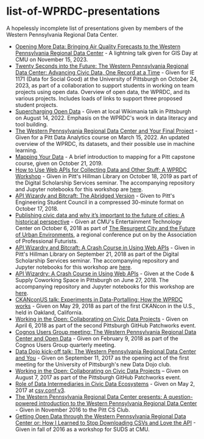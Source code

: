 # list-of-WPRDC-presentations
A hopelessly incomplete list of presentations given by members of the Western Pennsylvania Regional Data Center.

* [Opening More Data: Bringing Air Quality Forecasts to the Western Pennsylvania Regional Data Center](https://docs.google.com/presentation/d/1R51WMQbdoHeuDwWoWnnQXzblEJwvVagwqs5PC9ovgxo/) - A lightning talk given for GIS Day at CMU on November 15, 2023.
* [Twenty Seconds into the Future: The Western Pennsylvania Regional Data Center: Advancing Civic Data, One Record at a Time](https://docs.google.com/presentation/d/1na-miSc6WHt6rFaalPAusl0wJfVeJ0nyg1UoWbsBQu0/edit#slide=id.p) - Given for IE 1171 (Data for Social Good) at the University of Pittsburgh on October 24, 2023, as part of a collaboration to support students in working on team projects using open data. Overview of open data, the WPRDC, and its various projects. Includes loads of links to support three proposed student projects.
* [Supercharging Open Data](https://docs.google.com/presentation/d/1MDlcLFAsez1JtoftZQ4tjHnulHwgk72x-EkRM3qgL6c/edit?usp=sharing) - Given at local Wikimania talk in Pittsburgh on August 14, 2022. Emphasis on the WPRDC's work in data literacy and tool building.
* [The Western Pennsylvania Regional Data Center and Your Final Project](https://docs.google.com/presentation/d/1uF4ZEQrRkgIOjCwFKCOea0TyDVXqRmhb7SGO3ln5v5c/edit?usp=sharing) - Given for a Pitt Data Analytics course on March 15, 2022. An updated overview of the WPRDC, its datasets, and their possible use in machine learning.
* [Mapping Your Data](https://docs.google.com/presentation/d/1c7ybp6GAXP80KioS0N3s5Rvkv1eGMysHT4hA7V1SmD8/edit#slide=id.g3f6b13f58c_0_26) - A brief introduction to mapping for a Pitt capstone course, given on October 21, 2019.
* [How to Use Web APIs for Collecting Data and Other Stuff: A WPRDC Workshop](https://docs.google.com/presentation/d/1jVu3kkHBwe46VpjeF8aTBTv6KGIplTKMHwn_PcLoydc/edit?usp=sharing) - Given in Pitt's Hillman Library on October 18, 2019 as part of the Digital Scholarship Services seminar. The accompanying repository and Jupyter notebooks for this workshop are [here](https://github.com/WPRDC/api-training).
* [API Wizardy and Bitcraft: The Abridged Version](https://docs.google.com/presentation/d/1oaYRmj878sT_hOO62GCdkjFzIg4IqrehPgotOTXe5Jg) - Given to Pitt's Engineering Student Council in a compressed 30-minute format on October 17, 2018.
* [Publishing civic data and why it’s important to the future of cities: A historical perspective](https://docs.google.com/presentation/d/1n10cZkulmzCPkb9WAVJB-FvNGB3k5BP5BABY2Q9mqYg) - Given at CMU's Entertainment Technology Center on October 6, 2018 as part of [The Resurgent City and the Future of Urban Environments](https://profuturists.wildapricot.org/event-2895835), a regional conference put on by the Association of Professional Futurists.
* [API Wizardry and Bitcraft: A Crash Course in Using Web APIs](https://docs.google.com/presentation/d/16c6B33NYBCB2Ri4R5-mcI4wQi7Pf4JP1lHNCNJnAB_I) - Given in Pitt's Hillman Library on September 21, 2018 as part of the Digital Scholarship Services seminar. The accompanying repository and Jupyter notebooks for this workshop are [here](https://github.com/WPRDC/api-training).
* [API Wizardry: A Crash Course in Using Web APIs](https://docs.google.com/presentation/d/19bP_khVtanOgCmoEg8qKoLjhh01rz1TFuss12MFz96E) - Given at the Code & Supply Coworking Space in Pittsburgh on June 27, 2018. The accompanying repository and Jupyter notebooks for this workshop are [here](https://github.com/WPRDC/api-training).
* [CKANconUS talk: Experiments in Data-Portalling: How the WPRDC works](https://docs.google.com/presentation/d/17jHaROZsN_X5mmxY3YwFKR04MuFboAsW7NvmmyL979U/edit?usp=sharing) - Given on May 29, 2018 as part of the first CKANcon in the U.S., held in Oakland, California.
* [Working in the Open: Collaborating on Civic Data Projects](https://docs.google.com/presentation/d/1UIJMTAaXmLTP6smH-A2BqNpYra0vT-P7_4sB1raCdtI/edit?usp=sharing) - Given on April 6, 2018 as part of the second Pittsburgh GitHub Patchworks event.
* [Cognos Users Group meeting: The Western Pennsylvania Regional Data Center and Open Data](https://docs.google.com/presentation/d/1oVTTK_upme8_DLwhhCOaMOFo7k8WinApjXqC--RoWjc/edit?usp=sharing) - Given on February 9, 2018 as part of the Cognos Users Group quarterly meeting.
* [Data Dojo kick-off talk: The Western Pennsylvania Regional Data Center and You](https://docs.google.com/presentation/d/1eTSFZj0Z9UctP2UfUSSKEiBBH-IYAnc5JB6gMQ5wnjk) - Given on September 11, 2017 as the opening act of the first meeting for the University of Pittsburgh's new Data Dojo club.
* [Working in the Open: Collaborating on Civic Data Projects](https://docs.google.com/presentation/d/1k0Kq7BEUD1Kw96YhoF4mBKk66CWl4x4o7UFPKGVrILw) – Given on August 7, 2017 as part of the Pittsburgh GitHub Patchworks event. <!--The one about the PantherView project.-->
* [Role of Data Intermediaries in Civic Data Ecosystems](https://docs.google.com/presentation/d/1GqaDEVjhBkwSfFWfoPttB_mhs1AP_NaKd0k2Mh_NOHk/) - Given on May 2, 2017 at [csv,conf,v3](https://csvconf.com/).
* [The Western Pennsylvania Regional Data Center presents: A question-powered introduction to the Western Pennsylvania Regional Data Center](https://docs.google.com/presentation/d/1Me2JOt4AgZwigne0rgj6nHvt8Q7hj6ynyhLLtgi4LFg) - Given in November 2016 to the Pitt CS Club. <!-- The one that profiled different datasets and found things on porches. -->
* [Getting Open Data through the Western Pennsylvania Regional Data Center or: How I Learned to Stop Downloading CSVs and Love the API](https://docs.google.com/presentation/d/1zXTJ6VfbdCU14PobXvXeIC1XiyigvG3xWYvyeNnIhCE) - Given in fall of 2016 as a workshop for SUDS at CMU. <!-- The one with the TwitterBot demo and Jupyter notebooks. -->
